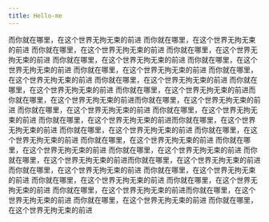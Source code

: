 ```yaml
---
title: Hello-me
---
```

而你就在哪里，在这个世界无拘无束的前进
而你就在哪里，在这个世界无拘无束的前进
而你就在哪里，在这个世界无拘无束的前进
而你就在哪里，在这个世界无拘无束的前进
而你就在哪里，在这个世界无拘无束的前进
而你就在哪里，在这个世界无拘无束的前进
而你就在哪里，在这个世界无拘无束的前进
而你就在哪里，在这个世界无拘无束的前进
而你就在哪里，在这个世界无拘无束的前进
而你就在哪里，在这个世界无拘无束的前进
而你就在哪里，在这个世界无拘无束的前进而你就在哪里，在这个世界无拘无束的前进而你就在哪里，在这个世界无拘无束的前进
而你就在哪里，在这个世界无拘无束的前进
而你就在哪里，在这个世界无拘无束的前进
而你就在哪里，在这个世界无拘无束的前进而你就在哪里，在这个世界无拘无束的前进
而你就在哪里，在这个世界无拘无束的前进
而你就在哪里，在这个世界无拘无束的前进
而你就在哪里，在这个世界无拘无束的前进
而你就在哪里，在这个世界无拘无束的前进
而你就在哪里，在这个世界无拘无束的前进
而你就在哪里，在这个世界无拘无束的前进而你就在哪里，在这个世界无拘无束的前进
而你就在哪里，在这个世界无拘无束的前进
而你就在哪里，在这个世界无拘无束的前进
而你就在哪里，在这个世界无拘无束的前进
而你就在哪里，在这个世界无拘无束的前进
而你就在哪里，在这个世界无拘无束的前进而你就在哪里，在这个世界无拘无束的前进
而你就在哪里，在这个世界无拘无束的前进
而你就在哪里，在这个世界无拘无束的前进








